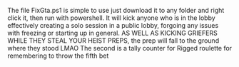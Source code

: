The file FixGta.ps1 is simple to use just download it to any folder and right click it, then run with powershell. It will kick anyone who is in the lobby effectively creating a solo session in a public lobby, forgoing any issues with freezing or starting up in general.
 AS WELL AS KICKING GRIEFERS WHILE THEY STEAL YOUR HEIST PREPS, the prep will fall to the ground where they stood LMAO
The second is a tally counter for Rigged roulette for remembering to throw the fifth bet
